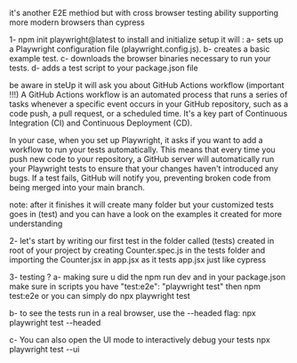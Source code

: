 it's another E2E methiod but with cross browser testing ability supporting more modern browsers than cypress

1- npm init playwright@latest to install and initialize setup
it will :
a- sets up a Playwright configuration file (playwright.config.js).
b- creates a basic example test.
c- downloads the browser binaries necessary to run your tests.
d- adds a test script to your package.json file

be aware in steUp it will ask you about GitHub Actions workflow (important !!!)
A GitHub Actions workflow is an automated process that runs a series of tasks whenever a specific event occurs in your GitHub repository, such as a code push, a pull request, or a scheduled time. It's a key part of Continuous Integration (CI) and Continuous Deployment (CD).

In your case, when you set up Playwright, it asks if you want to add a workflow to run your tests automatically. This means that every time you push new code to your repository, a GitHub server will automatically run your Playwright tests to ensure that your changes haven't introduced any bugs. If a test fails, GitHub will notify you, preventing broken code from being merged into your main branch.

note: after it finishes it will create many folder but your customized tests goes in (test) and you can have a look on the examples it created for more understanding

2- let's start by writing our first test in the folder called (tests) created in root of your project by creating Counter.spec.js in the tests folder and importing the Counter.jsx in app.jsx as it tests app.jsx just like cypress

3- testing ?
a- making sure u did the npm run dev and in your package.json make sure in scripts you have "test:e2e": "playwright test" then npm test:e2e
or you can simply do
npx playwright test

b- to see the tests run in a real browser, use the --headed flag:
npx playwright test --headed

c- You can also open the UI mode to interactively debug your tests
npx playwright test --ui
